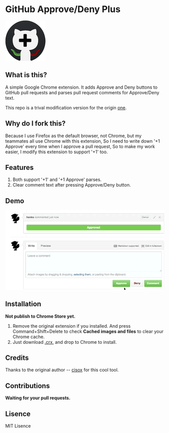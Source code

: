 GitHub Approve/Deny Plus
=======================================
![icon](https://raw.githubusercontent.com/hanks/github-approve-deny/master/github-approve-deny.png)
## What is this?  
A simple Google Chrome extension.  It adds Approve and Deny buttons to GitHub pull requests and parses pull request comments for Approve/Deny text.  

This repo is a trival modification version for the origin [one](https://github.com/cisox/github-approve-deny).  

## Why do I fork this?
Because I use Firefox as the default browser, not Chrome, but my teammates all use Chrome with this extension, So I need to write down '+1 Approve' every time when I approve a pull request, So to make my work easier, I modify this extension to support '+1' too.  

## Features
1. Both support '+1' and '+1 Approve' parses.
2. Clear comment text after pressing Approve/Deny button. 

## Demo
![demo](https://raw.githubusercontent.com/hanks/github-approve-deny/master/demo/demo.gif)

## Installation  
**Not publish to Chrome Store yet.**  
1. Remove the original extension if you installed. And press Command+Shift+Delete to check **Cached images and files** to clear your Chrome cache.   
2. Just download [.crx](https://github.com/hanks/github-approve-deny/raw/master/dist/github-approve-deny.crx), and drop to Chrome to install.  

## Credits  
Thanks to the original author -- [cisox](https://github.com/cisox/github-approve-deny) for this cool tool.

## Contributions
**Waiting for your pull requests.**

## Lisence
MIT Lisence